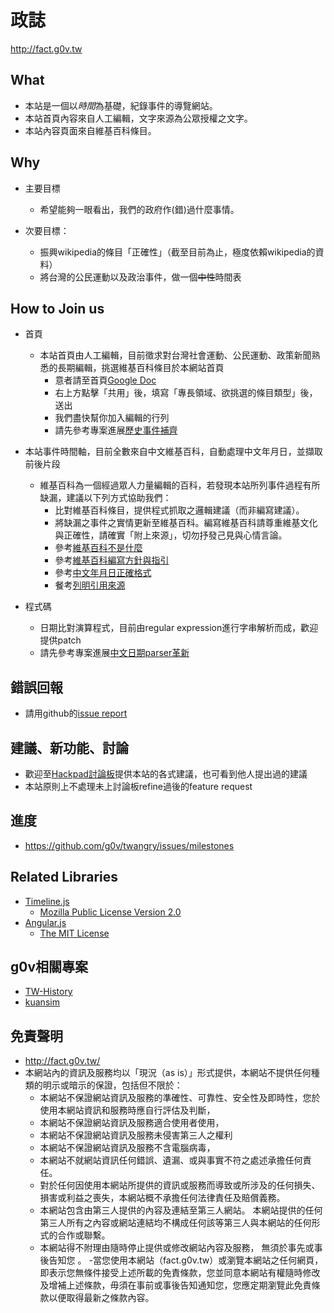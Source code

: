 政誌
====
http://fact.g0v.tw

What
----
  - 本站是一個以*時間*為基礎，紀錄事件的導覽網站。
  - 本站首頁內容來自人工編輯，文字來源為公眾授權之文字。
  - 本站內容頁面來自維基百科條目。

Why
---
  - 主要目標
    - 希望能夠一眼看出，我們的政府作(錯)過什麼事情。

  - 次要目標：
    - 振興wikipedia的條目「正確性」（截至目前為止，極度依賴wikipedia的資料）
    - 將台灣的公民運動以及政治事件，做一個~~中性~~時間表

How to Join us
-----------------
  - 首頁
    - 本站首頁由人工編輯，目前徵求對台灣社會運動、公民運動、政策新聞熟悉的長期編輯，挑選維基百科條目於本網站首頁
      - 意者請至首頁[Google Doc](https://docs.google.com/spreadsheet/ccc?key=0AuwTztKH2tKidGZ2cEdVY19PZEpzRWVJWWZOeUI1Y0E#gid=0)
      - 右上方點擊「共用」後，填寫「專長領域、欲挑選的條目類型」後，送出
      - 我們盡快幫你加入編輯的行列
      - 請先參考專案進展[歷史事件補齊](https://github.com/g0v/twangry/issues?milestone=3&state=open)

  - 本站事件時間軸，目前全數來自中文維基百科，自動處理中文年月日，並擷取前後片段
    - 維基百科為一個經過眾人力量編輯的百科，若發現本站所列事件過程有所缺漏，建議以下列方式協助我們：
      - 比對維基百科條目，提供程式抓取之邏輯建議（而非編寫建議）。
      - 將缺漏之事件之實情更新至維基百科。編寫維基百科請尊重維基文化與正確性，請確實「附上來源」，切勿抒發己見與心情言論。
      - 參考[維基百科不是什麼](http://zh.wikipedia.org/zh-tw/Wikipedia:%E7%BB%B4%E5%9F%BA%E7%99%BE%E7%A7%91%E4%B8%8D%E6%98%AF%E4%BB%80%E4%B9%88)
      - 參考[維基百科編寫方針與指引](https://zh.wikipedia.org/wiki/Wikipedia:%E6%96%B9%E9%87%9D%E8%88%87%E6%8C%87%E5%BC%95)
      - 參考[中文年月日正確格式](http://zh.wikipedia.org/wiki/Wikipedia:%E6%A0%BC%E5%BC%8F%E6%89%8B%E5%86%8C/%E6%97%A5%E6%9C%9F%E5%92%8C%E6%95%B0%E5%AD%97#.E5.B9.B4.E6.9C.88.E6.97.A5)
      - 餐考[列明引用來源](http://zh.wikipedia.org/wiki/Wikipedia:%E5%88%97%E6%98%8E%E6%9D%A5%E6%BA%90)

  - 程式碼
    - 日期比對演算程式，目前由regular expression進行字串解析而成，歡迎提供patch
    - 請先參考專案進展[中文日期parser革新](https://github.com/g0v/twangry/issues?milestone=4&state=open)

錯誤回報
--------
  - 請用github的[issue report](https://github.com/g0v/twangry/issues)

建議、新功能、討論
------------------
  - 歡迎至[Hackpad討論板](https://g0v.hackpad.com/nGRHg4knibC)提供本站的各式建議，也可看到他人提出過的建議
  - 本站原則上不處理未上討論板refine過後的feature request

進度
----
  - https://github.com/g0v/twangry/issues/milestones

Related Libraries
-----------------
  - [Timeline.js](http://timeline.verite.co/)
    - [Mozilla Public License Version 2.0](https://raw.github.com/VeriteCo/TimelineJS/master/LICENSE)
  - [Angular.js](http://angularjs.org/)
    - [The MIT License](https://github.com/angular/angular.js/blob/master/LICENSE)

g0v相關專案
-----------
  - [TW-History](https://github.com/g0v/TW-history)
  - [kuansim](https://github.com/g0v/kuansim)

免責聲明
--------
  - http://fact.g0v.tw/
  - 本網站內的資訊及服務均以「現況（as is）」形式提供，本網站不提供任何種類的明示或暗示的保證，包括但不限於：
    - 本網站不保證網站資訊及服務的準確性、可靠性、安全性及即時性，您於使用本網站資訊和服務時應自行評估及判斷，
    - 本網站不保證網站資訊及服務適合使用者使用，
    - 本網站不保證網站資訊及服務未侵害第三人之權利
    - 本網站不保證網站資訊及服務不含電腦病毒，
    - 本網站不就網站資訊任何錯誤、遺漏、或與事實不符之處述承擔任何責任。
    - 對於任何因使用本網站所提供的資訊或服務而導致或所涉及的任何損失、損害或利益之喪失，本網站概不承擔任何法律責任及賠償義務。
    - 本網站包含由第三人提供的內容及連結至第三人網站。 本網站提供的任何第三人所有之內容或網站連結均不構成任何該等第三人與本網站的任何形式的合作或聯繫。
    - 本網站得不附理由隨時停止提供或修改網站內容及服務， 無須於事先或事後告知您 。
  -當您使用本網站（fact.g0v.tw）或瀏覽本網站之任何網頁，即表示您無條件接受上述所載的免責條款，您並同意本網站有權隨時修改及增補上述條款，毋須在事前或事後告知通知您，您應定期瀏覽此免責條款以便取得最新之條款內容。

